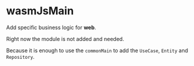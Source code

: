 # wasmJsMain

Add specific business logic for **web**.

Right now the module is not added and needed.

Because it is enough to use the `commonMain`
to add the `UseCase`, `Entity` and `Repository`.